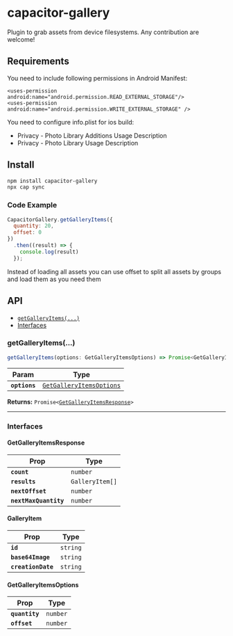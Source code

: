 # capacitor-gallery

Plugin to grab assets from device filesystems. Any contribution are welcome!

## Requirements

You need to include following permissions in Android Manifest:
```
<uses-permission android:name="android.permission.READ_EXTERNAL_STORAGE"/>
<uses-permission android:name="android.permission.WRITE_EXTERNAL_STORAGE" />
```

You need to configure info.plist for ios build:
* Privacy - Photo Library Additions Usage Description
* Privacy - Photo Library Usage Description

## Install

```bash
npm install capacitor-gallery
npx cap sync
```

### Code Example

```javascript
CapacitorGallery.getGalleryItems({
  quantity: 20,
  offset: 0
})
  .then((result) => {
    console.log(result)
  });
```

Instead of loading all assets you can use offset to split all assets by groups and load them as you need them

## API


<docgen-index>

* [`getGalleryItems(...)`](#getgalleryitems)
* [Interfaces](#interfaces)

</docgen-index>

<docgen-api>
<!--Update the source file JSDoc comments and rerun docgen to update the docs below-->

### getGalleryItems(...)

```typescript
getGalleryItems(options: GetGalleryItemsOptions) => Promise<GetGalleryItemsResponse>
```

| Param         | Type                                                                      |
| ------------- | ------------------------------------------------------------------------- |
| **`options`** | <code><a href="#getgalleryitemsoptions">GetGalleryItemsOptions</a></code> |

**Returns:** <code>Promise&lt;<a href="#getgalleryitemsresponse">GetGalleryItemsResponse</a>&gt;</code>

--------------------


### Interfaces


#### GetGalleryItemsResponse

| Prop                  | Type                       |
| --------------------- | -------------------------- |
| **`count`**           | <code>number</code>        |
| **`results`**         | <code>GalleryItem[]</code> |
| **`nextOffset`**      | <code>number</code>        |
| **`nextMaxQuantity`** | <code>number</code>        |


#### GalleryItem

| Prop               | Type                |
| ------------------ | ------------------- |
| **`id`**           | <code>string</code> |
| **`base64Image`**  | <code>string</code> |
| **`creationDate`** | <code>string</code> |


#### GetGalleryItemsOptions

| Prop           | Type                |
| -------------- | ------------------- |
| **`quantity`** | <code>number</code> |
| **`offset`**   | <code>number</code> |

</docgen-api>